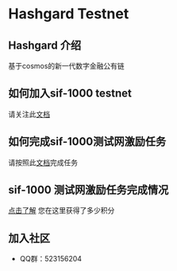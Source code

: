 # Hashgard Testnet
## Hashgard 介绍
基于cosmos的新一代数字金融公有链

## 如何加入sif-1000 testnet
请关注此[文档](https://github.com/hashgard/testnets/tree/master/docs_CN)

## 如何完成sif-1000测试网激励任务
请按照此[文档](https://github.com/hashgard/testnets/tree/master/sif/sif-1000)完成任务

## sif-1000 测试网激励任务完成情况
[点击了解](https://github.com/hashgard/testnets/issues/2) 您在这里获得了多少积分

## 加入社区
- QQ群：523156204
